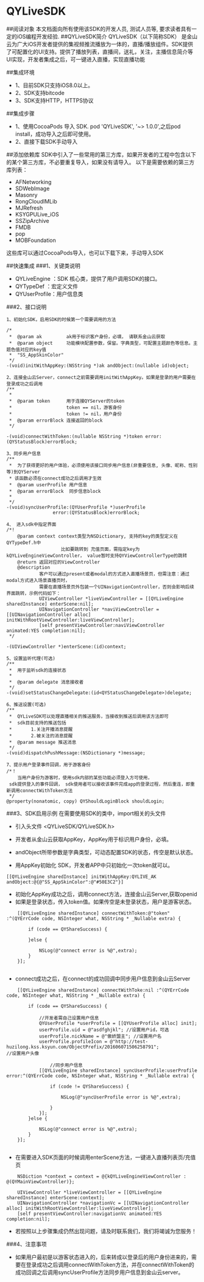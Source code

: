 # QYLiveSDK
##阅读对象
本文档面向所有使用该SDK的开发人员, 测试人员等, 要求读者具有一定的iOS编程开发经验.
##QYLiveSDK简介
QYLiveSDK（以下简称SDK） 是金山云为广大iOS开发者提供的集视频推流播放为一体的，直播/播放组件。SDK提供了可配置化的UI支持。提供了播放列表，直播间，送礼，关注，主播信息简介等UI实现，开发者集成之后，可一键进入直播，实现直播功能

##集成环境
* 1、目前SDK只支持iOS8.0以上。
* 2、SDK支持bitcode
* 3、SDK支持HTTP，HTTPS协议

##集成步骤
* 1、使用CocoaPods 导入 SDK.
pod 'QYLiveSDK', '~> 1.0.0',之后pod install，成功导入之后即可使用。
* 2、直接下载SDK手动导入

##添加依赖库
SDK中引入了一些常用的第三方库，如果开发者的工程中包含以下的某个第三方库，不必要重复导入，如果没有请导入。
以下是需要依赖的第三方库列表：

* AFNetworking
* SDWebImage
* Masonry
* RongCloudIMLib
* MJRefresh
* KSYGPULive_iOS
* SSZipArchive
* FMDB
* pop
* MOBFoundation

这些库可以通过CocoaPods导入，也可以下载下来，手动导入SDK

##快速集成
###1、关键类说明
* QYLiveEngine 	：SDK 核心类，提供了用户调用SDK的接口。
* QYTypeDef		：宏定义文件
* QYUserProfile：用户信息类

###2、接口说明

```
1、初始化SDK，启用SDK的时候第一个需要调用的方法

/*
 *  @param ak         ak用于标识客户身份，必填， 请联系金山云获取
 *  @param object     功能模块配置参数，保留。字典类型，可配置主题颜色等信息。主题色值对应的key值
 *  "SS_AppSkinColor"
 */ 
-(void)initWithAppKey:(NSString *)ak andObject:(nullable id)object;
```

```
2、连接金山云Server，connect之前需要调用initWithAppKey。如果是登录的用户需要在登录成功之后调用
/**
 *
 *  @param token      用于连接QYServer的token
 *                    token == nil，游客身份
 *                    token != nil，用户身份
 *  @param errorBlock 连接返回的block
 */

-(void)connectWithToken:(nullable NSString *)token error:(QYStatusBlock)errorBlock;

```
```
3、同步用户信息
/**
 *  为了获得更好的用户体验，必须使用该接口同步用户信息(非重要信息, 头像、昵称、性别等)到QYServer
 * 该函数必须在connect成功之后调用才生效
 *  @param userProfile 用户信息
 *  @param errorBlock  同步信息block
 *
 */
-(void)syncUserProfile:(QYUserProfile *)userProfile
                 error:(QYStatusBlock)errorBlock;

```
```
4、 进入sdk中指定界面
/*!
    @param context context类型为NSDictionary, 支持的key的类型定义在QYTypeDef.h中
                    比如要跳转到 充值页面，需指定key为kQYLiveEngineViewController， value暂时支持QYViewControllerType的跳转
    @return 返回对应的ViewController
    @description  
            客户可以通过present或者modal的方式进入直播场景页，但需注意：通过modal方式进入场景直播页时，
            需要在直播场景页外包装一个UINavigationController，否则会影响后续界面跳转，示例代码如下：
            UIViewController *liveViewController = [[QYLiveEngine sharedInstance] enterScene:nil];
            UINavigationController *naviViewController = [[UINavigationController alloc] initWithRootViewController:liveViewController];
            [self presentViewController:naviViewController animated:YES completion:nil];
 */

-(UIViewController *)enterScene:(id)context;

```
```
5、设置监听代理(可选)
/**
 *  用于监听sdk的连接状态
 *
 *  @param delegate 消息接收者
 */
-(void)setStatusChangeDelegate:(id<QYStatusChangeDelegate>)delegate;

```
```
6、推送设置(可选)
/**
 *  QYLiveSDK可以处理直播相关的推送服务，当接收到推送后调用该方法即可
 *  sdk目前支持的推送包括
 *       1.关注开播消息提醒
 *       2.被关注的消息提醒
 *  @param message 推送消息
 */
-(void)dispatchPushMessage:(NSDictionary *)message;

```
```
7、提示用户登录事件回调，用于游客身份
/*！
    当用户身份为游客时，使用sdk内部的某些功能必须登入方可使用，
 sdk提供登入的事件回调， sdk使用者可以接收该事件完成app的登录过程，然后重连，即重新调用connectWithToken方法
 */
@property(nonatomic, copy) QYShouldLoginBlock shouldLogin;

```

###3、SDK启用示例
 在需要使用SDK的类中，import相关的头文件

* 引入头文件 <QYLiveSDK/QYLiveSDK.h> 

* 开发者从金山云获取AppKey，AppKey用于标识用户身份，必填。
* andObject所带参数是字典类型，可动态配置SDK的状态，传空是默认状态。
* 用AppKey初始化 SDK，开发者APP中只初始化一次token就可以。

```
[[QYLiveEngine sharedInstance] initWithAppKey:QYLIVE_AK andObject:@{@"SS_AppSkinColor":@"#50E3C2"}]
```
* 初始化AppKey成功之后，调用connect方法，连接金山云Server,获取openid
* 如果是登录状态，传入token值。如果传空是未登录状态，用户是游客状态。

```
    [[QYLiveEngine sharedInstance] connectWithToken:@"token" :^(QYErrCode code, NSInteger what, NSString * _Nullable extra) {
        
        if (code == QYShareSuccess) {
        
        }else {
        
            NSLog(@"connect error is %@",extra);
        }
    }];


```
* connect成功之后，在connect的成功回调中同步用户信息到金山云Server

```
    [[QYLiveEngine sharedInstance] connectWithToke:nil :^(QYErrCode code, NSInteger what, NSString * _Nullable extra) {
        
        if (code == QYShareSuccess) {
        
        	//开发者需自己设置用户信息
            QYUserProfile *userProfile = [[QYUserProfile alloc] init];
            userProfile.uid = @"asdfghjkl";	//设置用户id，可选
            userProfile.nickName = @"傲娇盟主"; //设置用户名
            userProfile.profileIcon = @"http://test-huzilong.kss.ksyun.com/ObjectPrefix/201606071506258791";							//设置用户头像

				//同步用户信息
            [[QYLiveEngine sharedInstance] syncUserProfile:userProfile error:^(QYErrCode code, NSInteger what, NSString * _Nullable extra) {
                
                if (code != QYShareSuccess) {
                    
                    NSLog(@"syncUserProfile error is %@",extra);

                }
            }];
        }else {
        
            NSLog(@"connect error is %@",extra);
        }
    }];


```
* 在需要进入SDK页面的时候调用enterScene方法，一键进入直播列表页/充值页

```
	NSDiction *context = context = @{kQYLiveEngineViewController : @(QYMainViewController)};
	
    UIViewController *liveViewController = [[QYLiveEngine sharedInstance] enterScene:context];
    UINavigationController *navigationVc = [[UINavigationController alloc] initWithRootViewController:liveViewController];
    [self presentViewController:navigationVc animated:YES completion:nil];

```

* 若按照以上步骤集成仍然出现问题，请及时联系我们，我们将竭诚为您服务！

###4、注意事项
* 如果用户最初是以游客状态进入的，后来转成以登录后的用户身份进来的，需要在登录成功之后调用connectWithToken方法，并在connectWithToken的成功回调之后调用syncUserProfile方法同步用户信息到金山云server。















[1]: http://183.131.21.162:8001/tt-sdk/zxc.jpg

